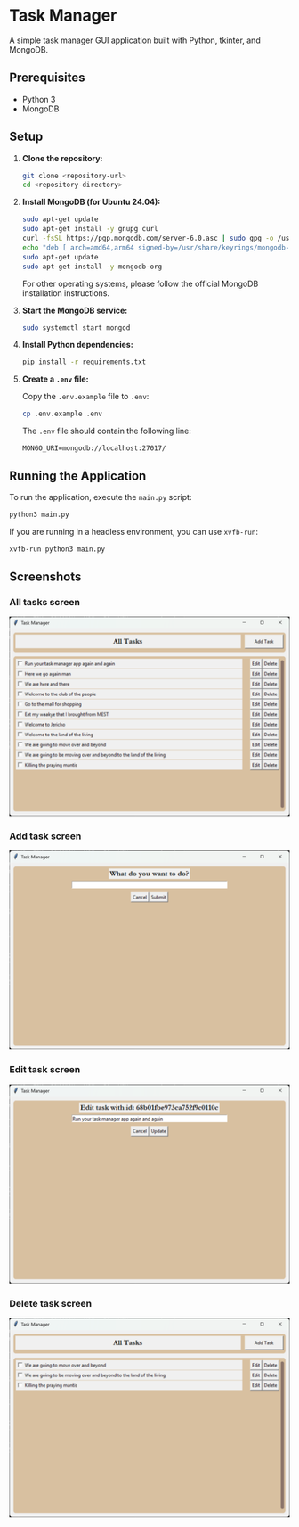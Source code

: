 # Task Manager

A simple task manager GUI application built with Python, tkinter, and MongoDB.

## Prerequisites

- Python 3
- MongoDB

## Setup

1. **Clone the repository:**

   ```bash
   git clone <repository-url>
   cd <repository-directory>
   ```

2. **Install MongoDB (for Ubuntu 24.04):**

   ```bash
   sudo apt-get update
   sudo apt-get install -y gnupg curl
   curl -fsSL https://pgp.mongodb.com/server-6.0.asc | sudo gpg -o /usr/share/keyrings/mongodb-server-6.0.gpg --dearmor
   echo "deb [ arch=amd64,arm64 signed-by=/usr/share/keyrings/mongodb-server-6.0.gpg ] https://repo.mongodb.org/apt/ubuntu jammy/mongodb-org/6.0 multiverse" | sudo tee /etc/apt/sources.list.d/mongodb-org-6.0.list
   sudo apt-get update
   sudo apt-get install -y mongodb-org
   ```

   For other operating systems, please follow the official MongoDB installation instructions.

3. **Start the MongoDB service:**

   ```bash
   sudo systemctl start mongod
   ```

4. **Install Python dependencies:**

   ```bash
   pip install -r requirements.txt
   ```

5. **Create a `.env` file:**

   Copy the `.env.example` file to `.env`:

   ```bash
   cp .env.example .env
   ```

   The `.env` file should contain the following line:

   ```
   MONGO_URI=mongodb://localhost:27017/
   ```

## Running the Application

To run the application, execute the `main.py` script:

```bash
python3 main.py
```

If you are running in a headless environment, you can use `xvfb-run`:

```bash
xvfb-run python3 main.py
```

## Screenshots

### All tasks screen

![All tasks screen](screenshots/all_tasks_screenshot.png)

### Add task screen

![Add task screen](screenshots/add_task_screenshot.png)

### Edit task screen

![Edit task screen](screenshots/edit_task_screenshot.png)

### Delete task screen

![Delete task screen](screenshots/delete_task_screenshot.png)
